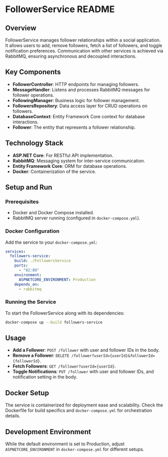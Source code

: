 # FollowerService README

## Overview
FollowerService manages follower relationships within a social application. It allows users to add, remove followers, fetch a list of followers, and toggle notification preferences. Communication with other services is achieved via RabbitMQ, ensuring asynchronous and decoupled interactions.

## Key Components
- **FollowerController**: HTTP endpoints for managing followers.
- **MessageHandler**: Listens and processes RabbitMQ messages for follower operations.
- **FollowingManager**: Business logic for follower management.
- **FollowersRepository**: Data access layer for CRUD operations on followers.
- **DatabaseContext**: Entity Framework Core context for database interactions.
- **Follower**: The entity that represents a follower relationship.

## Technology Stack
- **ASP.NET Core**: For RESTful API implementation.
- **RabbitMQ**: Messaging system for inter-service communication.
- **Entity Framework Core**: ORM for database operations.
- **Docker**: Containerization of the service.

## Setup and Run

### Prerequisites
- Docker and Docker Compose installed.
- RabbitMQ server running (configured in `docker-compose.yml`).

### Docker Configuration
Add the service to your `docker-compose.yml`:

```yaml
services:
  followers-service:
    build: ./FollowersService
    ports:
      - "82:80"
    environment:
      ASPNETCORE_ENVIRONMENT: Production
    depends_on:
      - rabbitmq
```

### Running the Service
To start the FollowerService along with its dependencies:

```sh
docker-compose up --build followers-service
```

## Usage
- **Add a Follower**: `POST /follower` with user and follower IDs in the body.
- **Remove a Follower**: `DELETE /follower?userId={userId}&followerId={followerId}`.
- **Fetch Followers**: `GET /follower?userId={userId}`.
- **Toggle Notifications**: `PUT /follower` with user and follower IDs, and notification setting in the body.

## Docker Setup
The service is containerized for deployment ease and scalability. Check the Dockerfile for build specifics and `docker-compose.yml` for orchestration details.

## Development Environment
While the default environment is set to Production, adjust `ASPNETCORE_ENVIRONMENT` in `docker-compose.yml` for different setups.